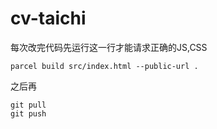 # cv-taichi

每次改完代码先运行这一行才能请求正确的JS,CSS
```
parcel build src/index.html --public-url .
```
之后再
```
git pull
git push
```
